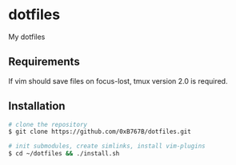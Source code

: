 # dotfiles

My dotfiles

## Requirements

If vim should save files on focus-lost, tmux version 2.0 is required.

## Installation

``` bash
# clone the repository
$ git clone https://github.com/0xB767B/dotfiles.git

# init submodules, create simlinks, install vim-plugins
$ cd ~/dotfiles && ./install.sh
```

